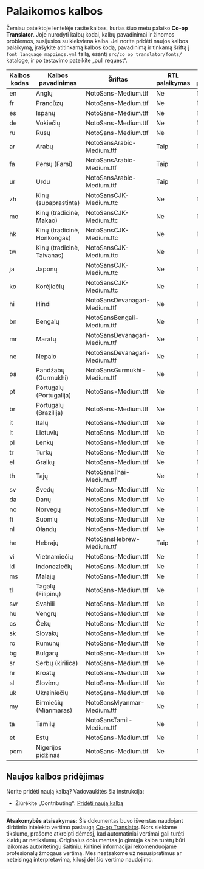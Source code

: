 <!--
CO_OP_TRANSLATOR_METADATA:
{
  "original_hash": "40660d83d2792201cad4aec9fdf25a29",
  "translation_date": "2025-10-22T14:16:47+00:00",
  "source_file": "getting_started/supported-languages.md",
  "language_code": "lt"
}
-->
# Palaikomos kalbos

Žemiau pateiktoje lentelėje rasite kalbas, kurias šiuo metu palaiko **Co-op Translator**. Joje nurodyti kalbų kodai, kalbų pavadinimai ir žinomos problemos, susijusios su kiekviena kalba. Jei norite pridėti naujos kalbos palaikymą, įrašykite atitinkamą kalbos kodą, pavadinimą ir tinkamą šriftą į `font_language_mappings.yml` failą, esantį `src/co_op_translator/fonts/` kataloge, ir po testavimo pateikite „pull request“.

| Kalbos kodas  | Kalbos pavadinimas   | Šriftas                           | RTL palaikymas | Žinomos problemos |
|---------------|---------------------|-----------------------------------|----------------|-------------------|
| en            | Anglų               | NotoSans-Medium.ttf               | Ne             | Nėra              |
| fr            | Prancūzų            | NotoSans-Medium.ttf               | Ne             | Nėra              |
| es            | Ispanų              | NotoSans-Medium.ttf               | Ne             | Nėra              |
| de            | Vokiečių            | NotoSans-Medium.ttf               | Ne             | Nėra              |
| ru            | Rusų                | NotoSans-Medium.ttf               | Ne             | Nėra              |
| ar            | Arabų               | NotoSansArabic-Medium.ttf         | Taip           | Nėra              |
| fa            | Persų (Farsi)       | NotoSansArabic-Medium.ttf         | Taip           | Nėra              |
| ur            | Urdu                | NotoSansArabic-Medium.ttf         | Taip           | Nėra              |
| zh            | Kinų (supaprastinta)| NotoSansCJK-Medium.ttc            | Ne             | Nėra              |
| mo            | Kinų (tradicinė, Makao) | NotoSansCJK-Medium.ttc        | Ne             | Nėra              |
| hk            | Kinų (tradicinė, Honkongas) | NotoSansCJK-Medium.ttc      | Ne             | Nėra              |
| tw            | Kinų (tradicinė, Taivanas) | NotoSansCJK-Medium.ttc       | Ne             | Nėra              |
| ja            | Japonų              | NotoSansCJK-Medium.ttc            | Ne             | Nėra              |
| ko            | Korėjiečių          | NotoSansCJK-Medium.ttc            | Ne             | Nėra              |
| hi            | Hindi               | NotoSansDevanagari-Medium.ttf     | Ne             | Nėra              |
| bn            | Bengalų             | NotoSansBengali-Medium.ttf        | Ne             | Nėra              |
| mr            | Maratų              | NotoSansDevanagari-Medium.ttf     | Ne             | Nėra              |
| ne            | Nepalo              | NotoSansDevanagari-Medium.ttf     | Ne             | Nėra              |
| pa            | Pandžabų (Gurmukhi) | NotoSansGurmukhi-Medium.ttf       | Ne             | Nėra              |
| pt            | Portugalų (Portugalija) | NotoSans-Medium.ttf           | Ne             | Nėra              |
| br            | Portugalų (Brazilija)   | NotoSans-Medium.ttf           | Ne             | Nėra              |
| it            | Italų               | NotoSans-Medium.ttf               | Ne             | Nėra              |
| lt            | Lietuvių            | NotoSans-Medium.ttf               | Ne             | Nėra              |
| pl            | Lenkų               | NotoSans-Medium.ttf               | Ne             | Nėra              |
| tr            | Turkų               | NotoSans-Medium.ttf               | Ne             | Nėra              |
| el            | Graikų              | NotoSans-Medium.ttf               | Ne             | Nėra              |
| th            | Tajų                | NotoSansThai-Medium.ttf           | Ne             | Nėra              |
| sv            | Švedų               | NotoSans-Medium.ttf               | Ne             | Nėra              |
| da            | Danų                | NotoSans-Medium.ttf               | Ne             | Nėra              |
| no            | Norvegų             | NotoSans-Medium.ttf               | Ne             | Nėra              |
| fi            | Suomių              | NotoSans-Medium.ttf               | Ne             | Nėra              |
| nl            | Olandų              | NotoSans-Medium.ttf               | Ne             | Nėra              |
| he            | Hebrajų             | NotoSansHebrew-Medium.ttf         | Taip           | Nėra              |
| vi            | Vietnamiečių        | NotoSans-Medium.ttf               | Ne             | Nėra              |
| id            | Indoneziečių        | NotoSans-Medium.ttf               | Ne             | Nėra              |
| ms            | Malajų              | NotoSans-Medium.ttf               | Ne             | Nėra              |
| tl            | Tagalų (Filipinų)   | NotoSans-Medium.ttf               | Ne             | Nėra              |
| sw            | Svahili             | NotoSans-Medium.ttf               | Ne             | Nėra              |
| hu            | Vengrų              | NotoSans-Medium.ttf               | Ne             | Nėra              |
| cs            | Čekų                | NotoSans-Medium.ttf               | Ne             | Nėra              |
| sk            | Slovakų             | NotoSans-Medium.ttf               | Ne             | Nėra              |
| ro            | Rumunų              | NotoSans-Medium.ttf               | Ne             | Nėra              |
| bg            | Bulgarų             | NotoSans-Medium.ttf               | Ne             | Nėra              |
| sr            | Serbų (kirilica)    | NotoSans-Medium.ttf               | Ne             | Nėra              |
| hr            | Kroatų              | NotoSans-Medium.ttf               | Ne             | Nėra              |
| sl            | Slovėnų             | NotoSans-Medium.ttf               | Ne             | Nėra              |
| uk            | Ukrainiečių         | NotoSans-Medium.ttf               | Ne             | Nėra              |
| my            | Birmiečių (Mianmaras)| NotoSansMyanmar-Medium.ttf       | Ne             | Nėra              |
| ta            | Tamilų              | NotoSansTamil-Medium.ttf          | Ne             | Nėra              |
| et            | Estų                | NotoSans-Medium.ttf               | Ne             | Nėra              |
| pcm           | Nigerijos pidžinas   | NotoSans-Medium.ttf               | Ne             | Nėra              |

## Naujos kalbos pridėjimas

Norite pridėti naują kalbą? Vadovaukitės šia instrukcija:

- Žiūrėkite „Contributing“: <a href="../CONTRIBUTING.md#contribute-a-new-language">Pridėti naują kalbą</a>

---

**Atsakomybės atsisakymas**:
Šis dokumentas buvo išverstas naudojant dirbtinio intelekto vertimo paslaugą [Co-op Translator](https://github.com/Azure/co-op-translator). Nors siekiame tikslumo, prašome atkreipti dėmesį, kad automatiniai vertimai gali turėti klaidų ar netikslumų. Originalus dokumentas jo gimtąja kalba turėtų būti laikomas autoritetingu šaltiniu. Kritinei informacijai rekomenduojame profesionalų žmogaus vertimą. Mes neatsakome už nesusipratimus ar neteisingą interpretavimą, kilusį dėl šio vertimo naudojimo.